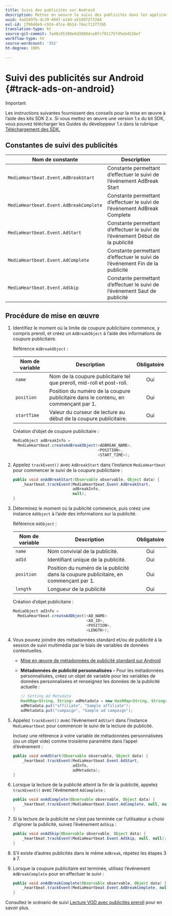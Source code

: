```yaml
---
title: Suivi des publicités sur Android
description: Mettez en oeuvre le suivi des publicités dans les applications Android à l’aide du SDK Media.
uuid: 4a4249fb-dc39-4947-a14d-a51d972f32d4
exl-id: 1f96dde9-c924-4fce-8b14-7dec7137f265
translation-type: ht
source-git-commit: 7ad0c85108e6d3800dce0fcf91175fd5eb4526e7
workflow-type: ht
source-wordcount: '352'
ht-degree: 100%

---
```


# Suivi des publicités sur Android {#track-ads-on-android}

>[!IMPORTANT]
>
>Les instructions suivantes fournissent des conseils pour la mise en œuvre à l’aide des kits SDK 2.x. Si vous mettez en œuvre une version 1.x du kit SDK, vous pouvez télécharger les Guides du développeur 1.x dans la rubrique [Téléchargement des SDK.](/help/sdk-implement/download-sdks.md)

## Constantes de suivi des publicités

| Nom de constante | Description |
| --- | --- |
| `MediaHeartbeat.Event.AdBreakStart` | Constante permettant d’effectuer le suivi de l’événement AdBreak Start |
| `MediaHeartbeat.Event.AdBreakComplete` | Constante permettant d’effectuer le suivi de l’événement AdBreak Complete |
| `MediaHeartbeat.Event.AdStart` | Constante permettant d’effectuer le suivi de l’événement Début de la publicité |
| `MediaHeartbeat.Event.AdComplete` | Constante permettant d’effectuer le suivi de l’événement Fin de la publicité |
| `MediaHeartbeat.Event.AdSkip` | Constante permettant d’effectuer le suivi de l’événement Saut de publicité |

## Procédure de mise en œuvre

1. Identifiez le moment où la limite de coupure publicitaire commence, y compris preroll, et créez un `AdBreakObject` à l’aide des informations de coupure publicitaire.

   Référence `AdBreakObject` :

   | Nom de variable | Description | Obligatoire |
   | --- | --- | :---: |
   | `name` | Nom de la coupure publicitaire tel que preroll, mid-roll et post-roll. | Oui |
   | `position` | Position du numéro de la coupure publicitaire dans le contenu, en commençant par 1. | Oui |
   | `startTime` | Valeur du curseur de lecture au début de la coupure publicitaire. | Oui |

   Création d’objet de coupure publicitaire :

   ```java
   MediaObject adBreakInfo =  
     MediaHeartbeat.createAdBreakObject(<ADBREAK_NAME>,  
                                        <POSITION>,  
                                        <START_TIME>);
   ```

1. Appelez `trackEvent()` avec `AdBreakStart` dans l’instance `MediaHeartbeat` pour commencer le suivi de la coupure publicitaire :

   ```java
   public void onAdBreakStart(Observable observable, Object data) {  
       _heartbeat.trackEvent(MediaHeartbeat.Event.AdBreakStart,  
                             adBreakInfo,  
                             null); 
   }
   ```

1. Déterminez le moment où la publicité commence, puis créez une instance `AdObject` à l’aide des informations sur la publicité.

   Référence `AdObject` :

   | Nom de variable | Description | Obligatoire |
   | --- | --- | :---: |
   | `name` | Nom convivial de la publicité. | Oui |
   | `adId` | Identifiant unique de la publicité. | Oui |
   | `position` | Position du numéro de la publicité dans la coupure publicitaire, en commençant par 1. | Oui |
   | `length` | Longueur de la publicité | Oui |

   Création d’objet publicitaire :

   ```java
   MediaObject adInfo =  
     MediaHeartbeat.createAdObject(<AD_NAME> 
                                   <AD_ID>,  
                                   <POSITION>,  
                                   <LENGTH>);
   ```

1. Vous pouvez joindre des métadonnées standard et/ou de publicité à la session de suivi multimédia par le biais de variables de données contextuelles.

   * [Mise en œuvre de métadonnées de publicité standard sur Android](/help/sdk-implement/track-ads/impl-std-ad-metadata/impl-std-ad-metadata-android.md)
   * **Métadonnées de publicité personnalisées -** Pour les métadonnées personnalisées, créez un objet de variable pour les variables de données personnalisées et renseignez les données de la publicité actuelle :

      ```java
      // Setting Ad Metadata 
      HashMap<String, String> adMetadata = new HashMap<String, String>(); 
      adMetadata.put("affiliate", "Sample affiliate"); 
      adMetadata.put("campaign", "Sample ad campaign");
      ```

1. Appelez `trackEvent()` avec l’événement `AdStart` dans l’instance `MediaHeartbeat` pour commencer le suivi de la lecture de publicité.

   Incluez une référence à votre variable de métadonnées personnalisées (ou un objet vide) comme troisième paramètre dans l’appel d’événement :

   ```java
   public void onAdStart(Observable observable, Object data) {  
       _heartbeat.trackEvent(MediaHeartbeat.Event.AdStart,  
                             adInfo,  
                             adMetadata); 
   }
   ```

1. Lorsque la lecture de la publicité atteint la fin de la publicité, appelez `trackEvent()` avec l’événement `AdComplete` :

   ```java
   public void onAdComplete(Observable observable, Object data) {  
       _heartbeat.trackEvent(MediaHeartbeat.Event.AdComplete, null, null); 
   }
   ```

1. Si la lecture de la publicité ne s’est pas terminée car l’utilisateur a choisi d’ignorer la publicité, suivez l’événement `AdSkip` :

   ```java
   public void onAdSkip(Observable observable, Object data) {  
       _heartbeat.trackEvent(MediaHeartbeat.Event.AdSkip, null, null); 
   }
   ```

1. S’il existe d’autres publicités dans le même `AdBreak`, répétez les étapes 3 à 7.
1. Lorsque la coupure publicitaire est terminée, utilisez l’événement `AdBreakComplete` pour en effectuer le suivi :

   ```java
   public void onAdBreakComplete(Observable observable, Object data) {  
       _heartbeat.trackEvent(MediaHeartbeat.Event.AdBreakComplete, null, null); 
   }
   ```

Consultez le scénario de suivi [Lecture VOD avec publicités preroll](/help/sdk-implement/tracking-scenarios/vod-preroll-ads.md) pour en savoir plus.
